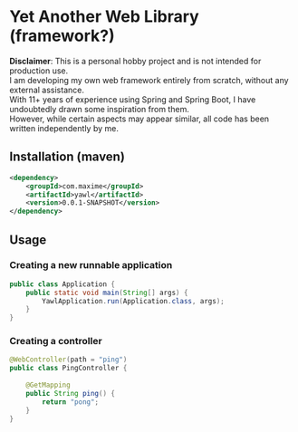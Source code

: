 # Yet Another Web Library (framework?)
**Disclaimer**: This is a personal hobby project and is not intended for production use.  
I am developing my own web framework entirely from scratch, without any external assistance.  
With 11+ years of experience using Spring and Spring Boot, I have undoubtedly drawn some inspiration from them.  
However, while certain aspects may appear similar, all code has been written independently by me.

## Installation (maven)
```xml
<dependency>
    <groupId>com.maxime</groupId>
    <artifactId>yawl</artifactId>
    <version>0.0.1-SNAPSHOT</version>
</dependency>
```

## Usage

### Creating a new runnable application
```java
public class Application {
    public static void main(String[] args) {
        YawlApplication.run(Application.class, args);
    }
}
```

### Creating a controller
```java
@WebController(path = "ping")
public class PingController {
    
    @GetMapping
    public String ping() {
        return "pong";
    }
}
```